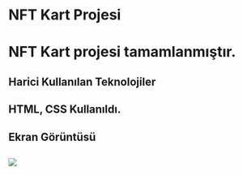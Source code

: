 <h1>NFT Kart Projesi<h1>

<p>NFT Kart projesi tamamlanmıştır.<p>

<h2>Harici Kullanılan Teknolojiler<h2>

HTML, CSS Kullanıldı.

<h2>Ekran Görüntüsü<h2>

![](ekran.gif)
